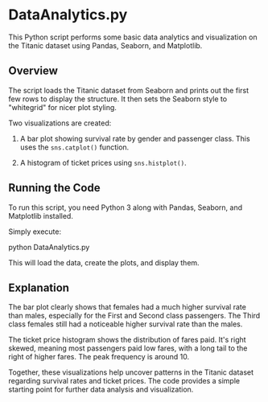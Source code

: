 # DataAnalytics.py

This Python script performs some basic data analytics and visualization on the Titanic dataset using Pandas, Seaborn, and Matplotlib.

## Overview

The script loads the Titanic dataset from Seaborn and prints out the first few rows to display the structure. It then sets the Seaborn style to "whitegrid" for nicer plot styling.

Two visualizations are created:

1. A bar plot showing survival rate by gender and passenger class. This uses the `sns.catplot()` function.

2. A histogram of ticket prices using `sns.histplot()`.

## Running the Code

To run this script, you need Python 3 along with Pandas, Seaborn, and Matplotlib installed.

Simply execute:

python DataAnalytics.py

This will load the data, create the plots, and display them.

## Explanation

The bar plot clearly shows that females had a much higher survival rate than males, especially for the First and Second class passengers. The Third class females still had a noticeable higher survival rate than the males.

The ticket price histogram shows the distribution of fares paid. It's right skewed, meaning most passengers paid low fares, with a long tail to the right of higher fares. The peak frequency is around 10.

Together, these visualizations help uncover patterns in the Titanic dataset regarding survival rates and ticket prices. The code provides a simple starting point for further data analysis and visualization.
